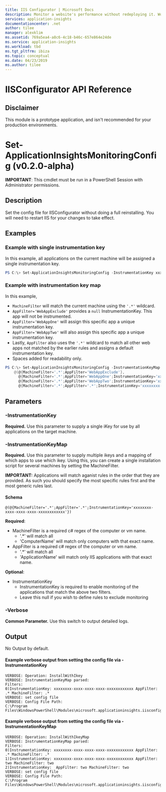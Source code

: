 ```yaml
---
title: IIS Configurator | Microsoft Docs
description: Monitor a website's performance without redeploying it. Works with ASP.NET web apps hosted on-premises, in VMs or on Azure.
services: application-insights
documentationcenter: .net
author: tilee
manager: alexklim
ms.assetid: 769a5ea4-a8c6-4c18-b46c-657e864e24de
ms.service: application-insights
ms.workload: tbd
ms.tgt_pltfrm: ibiza
ms.topic: conceptual
ms.date: 04/23/2019
ms.author: tilee
---
```

# IISConfigurator API Reference

## Disclaimer
This module is a prototype application, and isn't recommended for your production environments.

# Set-ApplicationInsightsMonitoringConfig (v0.2.0-alpha)

**IMPORTANT**: This cmdlet must be run in a PowerShell Session with Administrator permissions.

## Description

Set the config file for IISConfigurator without doing a full reinstalling. 
You will need to restart IIS for your changes to take effect.

## Examples

### Example with single instrumentation key
In this example, all applications on the current machine will be assigned a single instrumentation key.

```powershell
PS C:\> Set-ApplicationInsightsMonitoringConfig -InstrumentationKey xxxxxxxx-xxxx-xxxx-xxxx-xxxxxxxxxxxx
```

### Example with instrumentation key map
In this example, 
- `MachineFilter` will match the current machine using the `'.*'` wildcard.
- `AppFilter='WebAppExclude'` provides a `null` InstrumentationKey. This app will not be instrumented.
- `AppFilter='WebAppOne'` will assign this specific app a unique instrumentation key.
- `AppFilter='WebAppTwo'` will also assign this specific app a unique instrumentation key.
- Lastly, `AppFilter` also uses the `'.*'` wildcard to match all other web apps not matched by the earlier rules and assigns a default instrumentation key.
- Spaces added for readability only.

```powershell
PS C:\> Set-ApplicationInsightsMonitoringConfig -InstrumentationKeyMap 
	@(@{MachineFilter='.*';AppFilter='WebAppExclude'},
	  @{MachineFilter='.*';AppFilter='WebAppOne';InstrumentationKey='xxxxxxxx-xxxx-xxxx-xxxx-xxxxxxxxxxx1'},
	  @{MachineFilter='.*';AppFilter='WebAppTwo';InstrumentationKey='xxxxxxxx-xxxx-xxxx-xxxx-xxxxxxxxxxx2'},
	  @{MachineFilter='.*';AppFilter='.*';InstrumentationKey='xxxxxxxx-xxxx-xxxx-xxxx-xxxxxdefault'})

```


## Parameters 


### -InstrumentationKey
**Required.** Use this parameter to supply a single iKey for use by all applications on the target machine.

### -InstrumentationKeyMap
**Required.** Use this parameter to supply multiple ikeys and a mapping of which apps to use which ikey. Using this, you can create a single installation script for several machines by setting the MachineFilter. 

**IMPORTANT:** Applications will match aganist rules in the order that they are provided. As such you should specify the most specific rules first and the most generic rules last.

#### Schema
`@(@{MachineFilter='.*';AppFilter='.*';InstrumentationKey='xxxxxxxx-xxxx-xxxx-xxxx-xxxxxxxxxxxx'})`

**Required**:
- MachineFilter is a required c# regex of the computer or vm name.
	- '.*' will match all
	- 'ComputerName' will match only computers with that exact name.
- AppFilter is a required c# regex of the computer or vm name.
	- '.*' will match all
	- 'ApplicationName' will match only IIS applications with that exact name.

**Optional**: 
- InstrumentationKey
	- InstrumentationKey is required to enable monitoring of the applications that match the above two filters.
	- Leave this null if you wish to define rules to exclude monitoring


### -Verbose
**Common Parameter.** Use this switch to output detailed logs.


## Output

No Output by default.

#### Example verbose output from setting the config file via -InstrumentationKey

```
VERBOSE: Operation: InstallWithIkey
VERBOSE: InstrumentationKeyMap parsed:
Filters:
0)InstrumentationKey: xxxxxxxx-xxxx-xxxx-xxxx-xxxxxxxxxxxx AppFilter: .* MachineFilter: .*
VERBOSE: set config file
VERBOSE: Config File Path:
C:\Program Files\WindowsPowerShell\Modules\microsoft.applicationinsights.iisconfigurator\content\applicationInsights.ikey.config
```

#### Example verbose output from setting the config file via -InstrumentationKeyMap

```
VERBOSE: Operation: InstallWithIkeyMap
VERBOSE: InstrumentationKeyMap parsed:
Filters:
0)InstrumentationKey: xxxxxxxx-xxxx-xxxx-xxxx-xxxxxxxxxxxx AppFilter: .* MachineFilter: .*
1)InstrumentationKey: xxxxxxxx-xxxx-xxxx-xxxx-xxxxxxxxxxxx AppFilter: two MachineFilter: two
2)InstrumentationKey:  AppFilter: two MachineFilter: two
VERBOSE: set config file
VERBOSE: Config File Path:
C:\Program Files\WindowsPowerShell\Modules\microsoft.applicationinsights.iisconfigurator\content\applicationInsights.ikey.config
```
